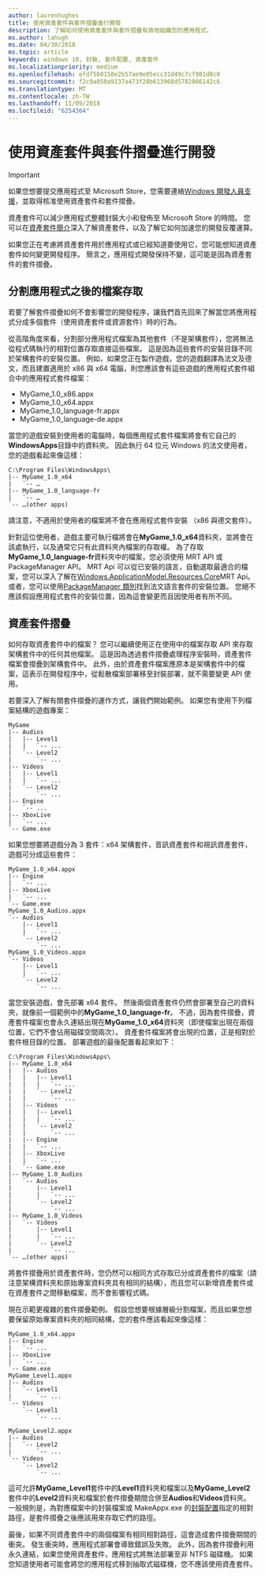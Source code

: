 ```yaml
---
author: laurenhughes
title: 使用資產套件與套件摺疊進行開發
description: 了解如何使用資產套件與套件摺疊有效地組織您的應用程式。
ms.author: lahugh
ms.date: 04/30/2018
ms.topic: article
keywords: windows 10, 封裝, 套件配置, 資產套件
ms.localizationpriority: medium
ms.openlocfilehash: efdf560158e2b57ae9e05ecc31d49c7cf981d8c0
ms.sourcegitcommit: f2c9a050a9137a473f28b613968d5782866142c6
ms.translationtype: MT
ms.contentlocale: zh-TW
ms.lasthandoff: 11/09/2018
ms.locfileid: "6254364"
---
```

# <a name="developing-with-asset-packages-and-package-folding"></a>使用資產套件與套件摺疊進行開發 

> [!IMPORTANT]
> 如果您想要提交應用程式至 Microsoft Store，您需要連絡[Windows 開發人員支援](https://developer.microsoft.com/windows/support)，並取得核准使用資產套件和套件摺疊。

資產套件可以減少應用程式整體封裝大小和發佈至 Microsoft Store 的時間。 您可以在[資產套件簡介](asset-packages.md)深入了解資產套件，以及了解它如何加速您的開發反覆運算。

如果您正在考慮將資產套件用於應用程式或已經知道要使用它，您可能想知道資產套件如何變更開發程序。 簡言之，應用程式開發保持不變，這可能是因為資產套件的套件摺疊。

## <a name="file-access-after-splitting-your-app"></a>分割應用程式之後的檔案存取

若要了解套件摺疊如何不會影響您的開發程序，讓我們首先回來了解當您將應用程式分成多個套件（使用資產套件或資源套件）時的行為。 

從高階角度來看，分割部分應用程式檔案為其他套件（不是架構套件），您將無法從程式碼執行的相對位置存取直接這些檔案。 這是因為這些套件的安裝目錄不同於架構套件的安裝位置。 例如，如果您正在製作遊戲，您的遊戲翻譯為法文及德文，而且建置適用於 x86 與 x64 電腦，則您應該會有這些遊戲的應用程式套件組合中的應用程式套件檔案：

-   MyGame_1.0_x86.appx
-   MyGame_1.0_x64.appx
-   MyGame_1.0_language-fr.appx
-   MyGame_1.0_language-de.appx

當您的遊戲安裝到使用者的電腦時，每個應用程式套件檔案將會有它自己的**WindowsApps**目錄中的資料夾。 因此執行 64 位元 Windows 的法文使用者，您的遊戲看起來像這樣：

```example
C:\Program Files\WindowsApps\
|-- MyGame_1.0_x64
|   `-- …
|-- MyGame_1.0_language-fr
|   `-- …
`-- …(other apps)
```

請注意，不適用於使用者的檔案將不會在應用程式套件安裝 （x86 與德文套件）。 

針對這位使用者，遊戲主要可執行檔將會在**MyGame_1.0_x64**資料夾，並將會在該處執行，以及通常它只有此資料夾內檔案的存取權。 為了存取**MyGame_1.0_language-fr**資料夾中的檔案，您必須使用 MRT API 或 PackageManager API。 MRT Api 可以從已安裝的語言，自動選取最適合的檔案，您可以深入了解在[Windows.ApplicationModel.Resources.Core](https://docs.microsoft.com/uwp/api/windows.applicationmodel.resources.core)MRT Api。 或者，您可以使用[PackageManager 類別](https://docs.microsoft.com/uwp/api/Windows.Management.Deployment.PackageManager)找到法文語言套件的安裝位置。 您絕不應該假設應用程式套件的安裝位置，因為這會變更而且因使用者有所不同。 

## <a name="asset-package-folding"></a>資產套件摺疊

如何存取資產套件中的檔案？ 您可以繼續使用正在使用中的檔案存取 API 來存取架構套件中的任何其他檔案。 這是因為透過套件摺疊處理程序安裝時，資產套件檔案會摺疊到架構套件中。 此外，由於資產套件檔案應原本是架構套件中的檔案，這表示在開發程序中，從鬆散檔案部署移至封裝部署，就不需要變更 API 使用。 

若要深入了解有關套件摺疊的運作方式，讓我們開始範例。 如果您有使用下列檔案結構的遊戲專案：

```example
MyGame
|-- Audios
|   |-- Level1
|   |   `-- ...
|   `-- Level2
|       `-- ...
|-- Videos
|   |-- Level1
|   |   `-- ...
|   `-- Level2
|       `-- ...
|-- Engine
|   `-- ...
|-- XboxLive
|   `-- ...
`-- Game.exe
```

如果您想要將遊戲分為 3 套件：x64 架構套件，音訊資產套件和視訊資產套件，遊戲可分成這些套件：

```example
MyGame_1.0_x64.appx
|-- Engine
|   `-- ...
|-- XboxLive
|   `-- ...
`-- Game.exe
MyGame_1.0_Audios.appx
`-- Audios
    |-- Level1
    |   `-- ...
    `-- Level2
        `-- ...
MyGame_1.0_Videos.appx
`-- Videos
    |-- Level1
    |   `-- ...
    `-- Level2
        `-- ...
```

當您安裝遊戲，會先部署 x64 套件。 然後兩個資產套件仍然會部署至自己的資料夾，就像前一個範例中的**MyGame_1.0_language-fr**。 不過，因為套件摺疊，資產套件檔案也會永久連結出現在**MyGame_1.0_x64**資料夾（即使檔案出現在兩個位置，它們不會佔用磁碟空間兩次）。 資產套件檔案將會出現的位置，正是相對於套件根目錄的位置。 部署遊戲的最後配置看起來如下：

```example 
C:\Program Files\WindowsApps\
|-- MyGame_1.0_x64
|   |-- Audios
|   |   |-- Level1
|   |   |   `-- ...
|   |   `-- Level2
|   |       `-- ...
|   |-- Videos
|   |   |-- Level1
|   |   |   `-- ...
|   |   `-- Level2
|   |       `-- ...
|   |-- Engine
|   |   `-- ...
|   |-- XboxLive
|   |   `-- ...
|   `-- Game.exe
|-- MyGame_1.0_Audios
|   `-- Audios
|       |-- Level1
|       |   `-- ...
|       `-- Level2
|           `-- ...
|-- MyGame_1.0_Videos
|   `-- Videos
|       |-- Level1
|       |   `-- ...
|       `-- Level2
|           `-- ...
`-- …(other apps)
```

將套件摺疊用於資產套件時，您仍然可以相同方式存取已分成資產套件的檔案（請注意架構資料夾和原始專案資料夾具有相同的結構），而且您可以新增資產套件或在資產套件之間移動檔案，而不會影響程式碼。 

現在示範更複雜的套件摺疊範例。 假設您想要根據層級分割檔案，而且如果您想要保留原始專案資料夾的相同結構，您的套件應該看起來像這樣：

```example
MyGame_1.0_x64.appx
|-- Engine
|   `-- ...
|-- XboxLive
|   `-- ...
`-- Game.exe
MyGame_Level1.appx
|-- Audios
|   `-- Level1
|       `-- ...
`-- Videos
    `-- Level1
        `-- ...

MyGame_Level2.appx
|-- Audios
|   `-- Level2
|       `-- ...
`-- Videos
    `-- Level2
        `-- ...
```
這可允許**MyGame_Level1**套件中的**Level1**資料夾和檔案以及**MyGame_Level2**套件中的**Level2**資料夾和檔案於套件摺疊期間合併至**Audios**和**Videos**資料夾。 一般規則是，為對應檔案中的封裝檔案或 MakeAppx.exe 的[封裝配置](packaging-layout.md)指定的相對路徑，是套件摺疊之後應該用來存取它們的路徑。 

最後，如果不同資產套件中的兩個檔案有相同相對路徑，這會造成套件摺疊期間的衝突。 發生衝突時，應用程式部署會導致錯誤及失敗。 此外，因為套件摺疊利用永久連結，如果您使用資產套件，應用程式將無法部署至非 NTFS 磁碟機。 如果您知道使用者可能會將您的應用程式移到抽取式磁碟機，您不應該使用資產套件。 


